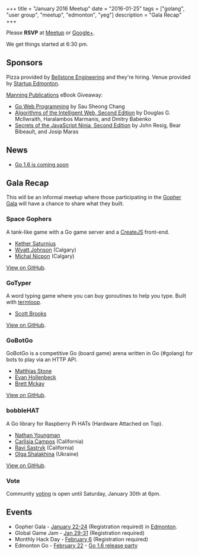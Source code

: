 +++
title = "January 2016 Meetup"
date = "2016-01-25"
tags = ["golang", "user group", "meetup", "edmonton", "yeg"]
description = "Gala Recap"
+++

Please **RSVP** at [Meetup](http://www.meetup.com/startupedmonton/events/226119364/) or [Google+](https://plus.google.com/events/c5491cq1ekhpu0um1ouqhk3oulg?authkey=CJ_y9ruqyvvWMQ).

We get things started at 6:30 pm.

## Sponsors 

Pizza provided by [Bellstone Engineering](http://bellstone.ca/) and they're hiring. Venue provided by [Startup Edmonton](http://www.startupedmonton.com/).

[Manning Publications](https://manning.com/) eBook Giveaway: 

* [Go Web Programming](https://www.manning.com/books/go-web-programming) by Sau Sheong Chang
* [Algorithms of the Intelligent Web, Second Edition](https://www.manning.com/books/algorithms-of-the-intelligent-web-second-edition) by Douglas G. McIlwraith, Haralambos Marmanis, and Dmitry Babenko
* [Secrets of the JavaScript Ninja, Second Edition](https://www.manning.com/books/secrets-of-the-javascript-ninja-second-edition) by John Resig, Bear Bibeault, and Josip Maras

## News

* [Go 1.6 is coming soon](http://tip.golang.org/doc/go1.6)

## Gala Recap

This will be an informal meetup where those participating in the [Gopher Gala](/2016-gala/) will have a chance to share what they built.

### Space Gophers

A tank-like game with a Go game server and a [CreateJS](http://createjs.com/) front-end.

* [Kether Saturnius](https://github.com/iamkether)
* [Wyatt Johnson](https://github.com/wyattjoh) (Calgary)
* [Michal Nicpon](https://github.com/envar) (Calgary)

[View on GitHub](https://github.com/gophergala2016/spacegophers).

### GoTyper

A word typing game where you can buy goroutines to help you type. Built with [termloop](https://github.com/JoelOtter/termloop).

* [Scott Brooks](https://github.com/ScottBrooks)

[View on GitHub](https://github.com/gophergala2016/gopher_typer).

### GoBotGo

GoBotGo is a competitive Go (board game) arena written in Go (#golang) for bots to play via an HTTP API.

* [Matthias Stone](https://github.com/matthias-stone)
* [Evan Hollenbeck](https://github.com/ehollenbeck)
* [Brett Mckay](https://github.com/mckayb24)

[View on GitHub](https://github.com/gophergala2016/gobotgo).

### bobbleHAT

A Go library for Raspberry Pi HATs (Hardware Attached on Top).

* [Nathan Youngman](https://github.com/nathany)
* [Carlisia Campos](https://github.com/carlisia) (California)
* [Ravi Sastryk](https://github.com/ravisastryk) (California)
* [Olga Shalakhina](https://github.com/osshalakhina) (Ukraine)

[View on GitHub](https://github.com/gophergala2016/bobblehat).

### Vote 

Community [voting](https://obscure-savannah-52814.herokuapp.com/) is open until Saturday, January 30th at 6pm.

## Events

* Gopher Gala - [January 22-24](http://gophergala.com/) (Registration required) in [Edmonton](/2016-gala/).
* Global Game Jam - [Jan 29-31](http://madjam.ca/) (Registration required)
* Monthly Hack Day - [February 6](http://www.meetup.com/startupedmonton/events/227819631/) (Registration required)
* Edmonton Go - [February 22](http://www.meetup.com/startupedmonton/events/qfwsfhyvdbdc/) - [Go 1.6 release party](https://github.com/golang/go/wiki/Go-1.6-release-party)
